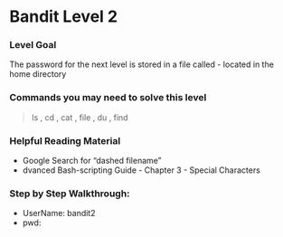 # Bandit Level 2

### Level Goal
The password for the next level is stored in a file called - located in the home directory

### Commands you may need to solve this level
> ls , cd , cat , file , du , find

### Helpful Reading Material
- Google Search for “dashed filename”
- dvanced Bash-scripting Guide - Chapter 3 - Special Characters
### Step by Step Walkthrough:



* UserName: bandit2
* pwd: 